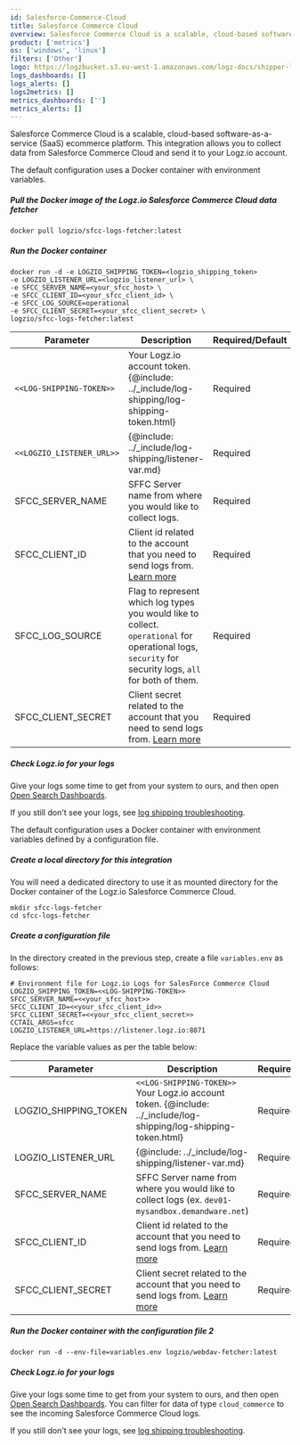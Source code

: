```yaml
---
id: Salesforce-Commerce-Cloud
title: Salesforce Commerce Cloud
overview: Salesforce Commerce Cloud is a scalable, cloud-based software-as-a-service (SaaS) ecommerce platform. This integration allows you to collect data from Salesforce Commerce Cloud and send it to your Logz.io account.
product: ['metrics']
os: ['windows', 'linux']
filters: ['Other']
logo: https://logzbucket.s3.eu-west-1.amazonaws.com/logz-docs/shipper-logos/salesforce-commerce-cloud-logo.png
logs_dashboards: []
logs_alerts: []
logs2metrics: []
metrics_dashboards: ['']
metrics_alerts: []
---
```



Salesforce Commerce Cloud is a scalable, cloud-based software-as-a-service (SaaS) ecommerce platform. This integration allows you to collect data from Salesforce Commerce Cloud and send it to your Logz.io account.

 

The default configuration uses a Docker container with environment variables.

 


##### Pull the Docker image of the Logz.io Salesforce Commerce Cloud data fetcher

```shell
docker pull logzio/sfcc-logs-fetcher:latest
```

##### Run the Docker container

```shell
docker run -d -e LOGZIO_SHIPPING_TOKEN=<logzio_shipping_token>
-e LOGZIO_LISTENER_URL=<logzio_listener_url> \
-e SFCC_SERVER_NAME=<your_sfcc_host> \
-e SFCC_CLIENT_ID=<your_sfcc_client_id> \
-e SFCC_LOG_SOURCE=operational
-e SFCC_CLIENT_SECRET=<your_sfcc_client_secret> \
logzio/sfcc-logs-fetcher:latest
```

| Parameter | Description | Required/Default |
|---|---|---|
|  `<<LOG-SHIPPING-TOKEN>>` | Your Logz.io account token. {@include: ../_include/log-shipping/log-shipping-token.html}  | Required  |
| `<<LOGZIO_LISTENER_URL>>` | {@include: ../_include/log-shipping/listener-var.md} | Required |
| SFCC_SERVER_NAME         | SFFC Server name from where you would like to collect logs.                                                                                                                                                                                                                                                                 |      Required |
| SFCC_CLIENT_ID        | Client id related to the account that you need to send logs from. [Learn more](https://documentation.b2c.commercecloud.salesforce.com/DOC3/index.jsp?topic=%2Fcom.demandware.dochelp%2Fcontent%2Fb2c_commerce%2Ftopics%2Faccount_manager%2Fb2c_account_manager_add_api_client_id.html)                                                           |      Required |
| SFCC_LOG_SOURCE    | Flag to represent which log types you would like to collect. `operational` for operational logs, `security` for security logs, `all` for both of them.                                                       |      Required |
| SFCC_CLIENT_SECRET    | Client secret related to the account that you need to send logs from. [Learn more](https://documentation.b2c.commercecloud.salesforce.com/DOC3/index.jsp?topic=%2Fcom.demandware.dochelp%2Fcontent%2Fb2c_commerce%2Ftopics%2Faccount_manager%2Fb2c_account_manager_add_api_client_id.html)                                                       |      Required |

##### Check Logz.io for your logs

Give your logs some time to get from your system to ours, and then open [Open Search Dashboards](https://app.logz.io/#/dashboard/osd).

If you still don't see your logs, see [log shipping troubleshooting]({{site.baseurl}}/user-guide/log-shipping/log-shipping-troubleshooting.html).

 

The default configuration uses a Docker container with environment variables defined by a configuration file.

 


##### Create a local directory for this integration

You will need a dedicated directory to use it as mounted directory for the Docker container of the Logz.io Salesforce Commerce Cloud.

```shell
mkdir sfcc-logs-fetcher
cd sfcc-logs-fetcher
```

##### Create a configuration file

In the directory created in the previous step, create a file `variables.env` as follows:

```env
# Environment file for Logz.io Logs for SalesForce Commerce Cloud
LOGZIO_SHIPPING_TOKEN=<<LOG-SHIPPING-TOKEN>>
SFCC_SERVER_NAME=<<your_sfcc_host>>
SFCC_CLIENT_ID=<<your_sfcc_client_id>>
SFCC_CLIENT_SECRET=<<your_sfcc_client_secret>>
CCTAIL_ARGS=sfcc
LOGZIO_LISTENER_URL=https://listener.logz.io:8071
```

Replace the variable values as per the table below:

| Parameter | Description | Required/Default |
|---|---|---|
| LOGZIO_SHIPPING_TOKEN | `<<LOG-SHIPPING-TOKEN>>` Your Logz.io account token. {@include: ../_include/log-shipping/log-shipping-token.html}  | Required  |
| LOGZIO_LISTENER_URL | {@include: ../_include/log-shipping/listener-var.md} | Required |
| SFCC_SERVER_NAME         | SFFC Server name from where you would like to collect logs (ex. `dev01-mysandbox.demandware.net`)                                                                                                                                                                                                                                                                |      Required |
| SFCC_CLIENT_ID        | Client id related to the account that you need to send logs from. [Learn more](https://documentation.b2c.commercecloud.salesforce.com/DOC3/index.jsp?topic=%2Fcom.demandware.dochelp%2Fcontent%2Fb2c_commerce%2Ftopics%2Faccount_manager%2Fb2c_account_manager_add_api_client_id.html)                                                           |      Required |
| SFCC_CLIENT_SECRET    | Client secret related to the account that you need to send logs from. [Learn more](https://documentation.b2c.commercecloud.salesforce.com/DOC3/index.jsp?topic=%2Fcom.demandware.dochelp%2Fcontent%2Fb2c_commerce%2Ftopics%2Faccount_manager%2Fb2c_account_manager_add_api_client_id.html)                                                       |      Required |

##### Run the Docker container with the configuration file 2

```shell
docker run -d --env-file=variables.env logzio/webdav-fetcher:latest
```


##### Check Logz.io for your logs

Give your logs some time to get from your system to ours, and then open [Open Search Dashboards](https://app.logz.io/#/dashboard/osd). You can filter for data of type `cloud_commerce` to see the incoming Salesforce Commerce Cloud logs. 

If you still don't see your logs, see [log shipping troubleshooting]({{site.baseurl}}/user-guide/log-shipping/log-shipping-troubleshooting.html).

 
